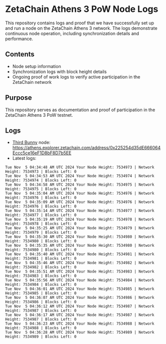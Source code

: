 # ZetaChain Athens 3 PoW Node Logs
This repository contains logs and proof that we have successfully set up and run a node on the ZetaChain Athens 3 network. The logs demonstrate continuous node operation, including synchronization details and performance.

## Contents
- Node setup information
- Synchronization logs with block height details
- Ongoing proof of work logs to verify active participation in the ZetaChain network

## Purpose
This repository serves as documentation and proof of participation in the ZetaChain Athens 3 PoW testnet.

## Logs

- [Third Bunny](https://thirdbunny.xyz/) node: https://athens.explorer.zetachain.com/address/0x225254d35dE666064Eccc5ce16eF1D8bF8D7b5EE
- Latest logs:
```
Tue Nov  5 04:34:48 AM UTC 2024 Your Node Height: 7534973 | Network Height: 7534973 | Blocks Left: 0
Tue Nov  5 04:34:53 AM UTC 2024 Your Node Height: 7534974 | Network Height: 7534974 | Blocks Left: 0
Tue Nov  5 04:34:58 AM UTC 2024 Your Node Height: 7534975 | Network Height: 7534975 | Blocks Left: 0
Tue Nov  5 04:35:04 AM UTC 2024 Your Node Height: 7534976 | Network Height: 7534976 | Blocks Left: 0
Tue Nov  5 04:35:09 AM UTC 2024 Your Node Height: 7534976 | Network Height: 7534976 | Blocks Left: 0
Tue Nov  5 04:35:14 AM UTC 2024 Your Node Height: 7534977 | Network Height: 7534977 | Blocks Left: 0
Tue Nov  5 04:35:19 AM UTC 2024 Your Node Height: 7534978 | Network Height: 7534978 | Blocks Left: 0
Tue Nov  5 04:35:25 AM UTC 2024 Your Node Height: 7534979 | Network Height: 7534979 | Blocks Left: 0
Tue Nov  5 04:35:30 AM UTC 2024 Your Node Height: 7534980 | Network Height: 7534980 | Blocks Left: 0
Tue Nov  5 04:35:35 AM UTC 2024 Your Node Height: 7534980 | Network Height: 7534980 | Blocks Left: 0
Tue Nov  5 04:35:40 AM UTC 2024 Your Node Height: 7534981 | Network Height: 7534981 | Blocks Left: 0
Tue Nov  5 04:35:46 AM UTC 2024 Your Node Height: 7534982 | Network Height: 7534982 | Blocks Left: 0
Tue Nov  5 04:35:51 AM UTC 2024 Your Node Height: 7534983 | Network Height: 7534983 | Blocks Left: 0
Tue Nov  5 04:35:56 AM UTC 2024 Your Node Height: 7534984 | Network Height: 7534984 | Blocks Left: 0
Tue Nov  5 04:36:01 AM UTC 2024 Your Node Height: 7534985 | Network Height: 7534985 | Blocks Left: 0
Tue Nov  5 04:36:07 AM UTC 2024 Your Node Height: 7534986 | Network Height: 7534986 | Blocks Left: 0
Tue Nov  5 04:36:12 AM UTC 2024 Your Node Height: 7534987 | Network Height: 7534987 | Blocks Left: 0
Tue Nov  5 04:36:17 AM UTC 2024 Your Node Height: 7534987 | Network Height: 7534987 | Blocks Left: 0
Tue Nov  5 04:36:23 AM UTC 2024 Your Node Height: 7534988 | Network Height: 7534988 | Blocks Left: 0
Tue Nov  5 04:36:28 AM UTC 2024 Your Node Height: 7534989 | Network Height: 7534989 | Blocks Left: 0
```
